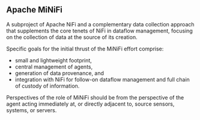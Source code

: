 <!--
  Licensed to the Apache Software Foundation (ASF) under one or more
  contributor license agreements.  See the NOTICE file distributed with
  this work for additional information regarding copyright ownership.
  The ASF licenses this file to You under the Apache License, Version 2.0
  (the "License"); you may not use this file except in compliance with
  the License.  You may obtain a copy of the License at
      http://www.apache.org/licenses/LICENSE-2.0
  Unless required by applicable law or agreed to in writing, software
  distributed under the License is distributed on an "AS IS" BASIS,
  WITHOUT WARRANTIES OR CONDITIONS OF ANY KIND, either express or implied.
  See the License for the specific language governing permissions and
  limitations under the License.
-->

Apache MiNiFi
-------------
A subproject of Apache NiFi and a complementary data collection approach that supplements the core tenets of NiFi in dataflow management, focusing on the collection of data at the source of its creation.

Specific goals for the initial thrust of the MiNiFi effort comprise:

* small and lightweight footprint,
* central management of agents,
* generation of data provenance, and
* integration with NiFi for follow-on dataflow management and full chain of custody of information.

Perspectives of the role of MiNiFi should be from the perspective of the agent acting immediately at, or directly adjacent to, source sensors, systems, or servers.
